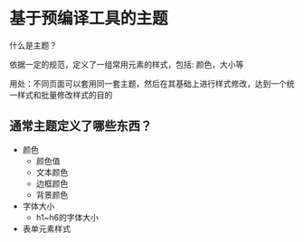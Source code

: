 # 基于预编译工具的主题
什么是主题？

依据一定的规范，定义了一组常用元素的样式，包括: 颜色，大小等

用处：不同页面可以套用同一套主题，然后在其基础上进行样式修改，达到一个统一样式和批量修改样式的目的

## 通常主题定义了哪些东西？

- 颜色
    - 颜色值
    - 文本颜色
    - 边框颜色
    - 背景颜色
- 字体大小
    - h1~h6的字体大小
- 表单元素样式